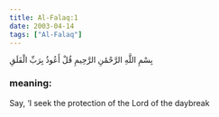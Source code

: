 ```yaml
---
title: Al-Falaq:1
date: 2003-04-14
tags: ["Al-Falaq"]
---
```

بِسْمِ اللَّهِ الرَّحْمَٰنِ الرَّحِيمِ قُلْ أَعُوذُ بِرَبِّ الْفَلَقِ
### meaning: 
Say, ‘I seek the protection of the Lord of the daybreak
